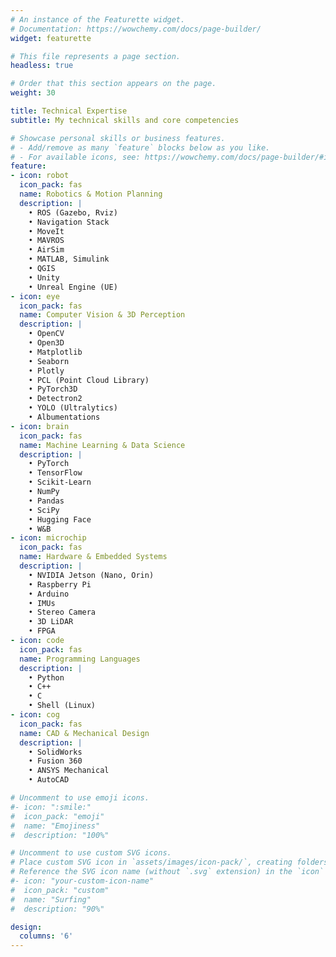 ```yaml
---
# An instance of the Featurette widget.
# Documentation: https://wowchemy.com/docs/page-builder/
widget: featurette

# This file represents a page section.
headless: true

# Order that this section appears on the page.
weight: 30

title: Technical Expertise
subtitle: My technical skills and core competencies

# Showcase personal skills or business features.
# - Add/remove as many `feature` blocks below as you like.
# - For available icons, see: https://wowchemy.com/docs/page-builder/#icons
feature:
- icon: robot
  icon_pack: fas
  name: Robotics & Motion Planning
  description: |
    • ROS (Gazebo, Rviz)
    • Navigation Stack
    • MoveIt
    • MAVROS
    • AirSim
    • MATLAB, Simulink
    • QGIS
    • Unity
    • Unreal Engine (UE)
- icon: eye
  icon_pack: fas
  name: Computer Vision & 3D Perception
  description: |
    • OpenCV
    • Open3D
    • Matplotlib
    • Seaborn
    • Plotly
    • PCL (Point Cloud Library)
    • PyTorch3D
    • Detectron2
    • YOLO (Ultralytics)
    • Albumentations
- icon: brain
  icon_pack: fas
  name: Machine Learning & Data Science
  description: |
    • PyTorch
    • TensorFlow
    • Scikit-Learn
    • NumPy
    • Pandas
    • SciPy
    • Hugging Face
    • W&B
- icon: microchip
  icon_pack: fas
  name: Hardware & Embedded Systems
  description: |
    • NVIDIA Jetson (Nano, Orin)
    • Raspberry Pi
    • Arduino
    • IMUs
    • Stereo Camera
    • 3D LiDAR
    • FPGA
- icon: code
  icon_pack: fas
  name: Programming Languages
  description: |
    • Python
    • C++
    • C
    • Shell (Linux)
- icon: cog
  icon_pack: fas
  name: CAD & Mechanical Design
  description: |
    • SolidWorks
    • Fusion 360
    • ANSYS Mechanical
    • AutoCAD

# Uncomment to use emoji icons.
#- icon: ":smile:"
#  icon_pack: "emoji"
#  name: "Emojiness"
#  description: "100%"  

# Uncomment to use custom SVG icons.
# Place custom SVG icon in `assets/images/icon-pack/`, creating folders if necessary.
# Reference the SVG icon name (without `.svg` extension) in the `icon` field.
#- icon: "your-custom-icon-name"
#  icon_pack: "custom"
#  name: "Surfing"
#  description: "90%"

design:
  columns: '6'
---
```


